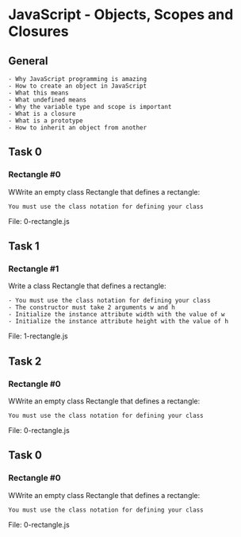 # JavaScript - Objects, Scopes and Closures
## General

    - Why JavaScript programming is amazing
    - How to create an object in JavaScript
    - What this means
    - What undefined means
    - Why the variable type and scope is important
    - What is a closure
    - What is a prototype
    - How to inherit an object from another

## Task 0
###  Rectangle #0

WWrite an empty class Rectangle that defines a rectangle:

    You must use the class notation for defining your class

File: 0-rectangle.js

## Task 1
###  Rectangle #1

Write a class Rectangle that defines a rectangle:

    - You must use the class notation for defining your class
    - The constructor must take 2 arguments w and h
    - Initialize the instance attribute width with the value of w
    - Initialize the instance attribute height with the value of h
File: 1-rectangle.js


## Task 2
###  Rectangle #0

WWrite an empty class Rectangle that defines a rectangle:

    You must use the class notation for defining your class

File: 0-rectangle.js

## Task 0
###  Rectangle #0

WWrite an empty class Rectangle that defines a rectangle:

    You must use the class notation for defining your class

File: 0-rectangle.js
